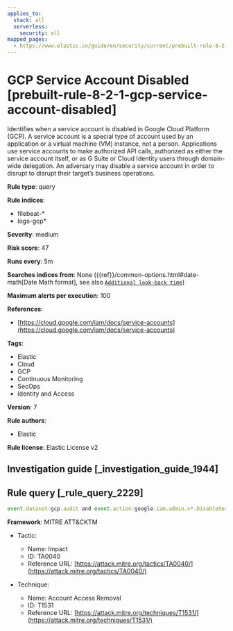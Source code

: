 ```yaml
---
applies_to:
  stack: all
  serverless:
    security: all
mapped_pages:
  - https://www.elastic.co/guide/en/security/current/prebuilt-rule-8-2-1-gcp-service-account-disabled.html
---
```


# GCP Service Account Disabled [prebuilt-rule-8-2-1-gcp-service-account-disabled]

Identifies when a service account is disabled in Google Cloud Platform (GCP). A service account is a special type of account used by an application or a virtual machine (VM) instance, not a person. Applications use service accounts to make authorized API calls, authorized as either the service account itself, or as G Suite or Cloud Identity users through domain-wide delegation. An adversary may disable a service account in order to disrupt to disrupt their target’s business operations.

**Rule type**: query

**Rule indices**:

* filebeat-*
* logs-gcp*

**Severity**: medium

**Risk score**: 47

**Runs every**: 5m

**Searches indices from**: None ({{ref}}/common-options.html#date-math[Date Math format], see also [`Additional look-back time`](docs-content://solutions/security/detect-and-alert/create-detection-rule.md#rule-schedule))

**Maximum alerts per execution**: 100

**References**:

* [https://cloud.google.com/iam/docs/service-accounts](https://cloud.google.com/iam/docs/service-accounts)

**Tags**:

* Elastic
* Cloud
* GCP
* Continuous Monitoring
* SecOps
* Identity and Access

**Version**: 7

**Rule authors**:

* Elastic

**Rule license**: Elastic License v2

## Investigation guide [_investigation_guide_1944]



## Rule query [_rule_query_2229]

```js
event.dataset:gcp.audit and event.action:google.iam.admin.v*.DisableServiceAccount and event.outcome:success
```

**Framework**: MITRE ATT&CKTM

* Tactic:

    * Name: Impact
    * ID: TA0040
    * Reference URL: [https://attack.mitre.org/tactics/TA0040/](https://attack.mitre.org/tactics/TA0040/)

* Technique:

    * Name: Account Access Removal
    * ID: T1531
    * Reference URL: [https://attack.mitre.org/techniques/T1531/](https://attack.mitre.org/techniques/T1531/)



